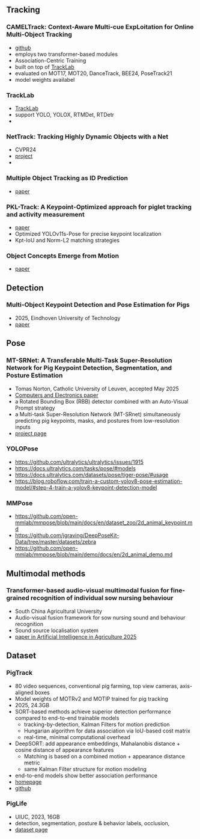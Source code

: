 
## Tracking
### CAMELTrack: Context-Aware Multi-cue ExpLoitation for Online Multi-Object Tracking
- [github](https://github.com/TrackingLaboratory/CAMELTrack?tab=readme-ov-file)
- employs two transformer-based modules
- Association-Centric Training
- built on top of [TrackLab](https://github.com/TrackingLaboratory/tracklab)
- evaluated on MOT17, MOT20, DanceTrack, BEE24, PoseTrack21
- model weights availabel

### TrackLab
- [TrackLab](https://github.com/TrackingLaboratory/tracklab)
- support YOLO, YOLOX, RTMDet, RTDetr
- 

### NetTrack: Tracking Highly Dynamic Objects with a Net
- CVPR24
- [project](https://george-zhuang.github.io/nettrack/)
- []()

### Multiple Object Tracking as ID Prediction
- [paper](https://arxiv.org/pdf/2403.16848)

### PKL-Track: A Keypoint-Optimized approach for piglet tracking and activity measurement
- [paper](https://www.sciencedirect.com/science/article/abs/pii/S0168169925006842#f0010)
- Optimized YOLOv11s-Pose for precise keypoint localization
- Kpt-IoU and Norm-L2 matching strategies

### Object Concepts Emerge from Motion
- [paper](https://arxiv.org/pdf/2505.21635)

## Detection
### Multi-Object Keypoint Detection and Pose Estimation for Pigs
- 2025, Eindhoven University of Technology
- [paper](https://www.scitepress.org/Papers/2025/131701/131701.pdf)

## Pose
### MT-SRNet: A Transferable Multi-Task Super-Resolution Network for Pig Keypoint Detection, Segmentation, and Posture Estimation
- Tomas Norton, Catholic University of Leuven, accepted May 2025
- [Computers and Electronics paper](https://www.sciencedirect.com/science/article/abs/pii/S0168169925006398?via%3Dihub)
- a Rotated Bounding Box (RBB) detector combined with an Auto-Visual Prompt strategy
- a Multi-task Super-Resolution Network (MT-SRnet) simultaneously predicting pig keypoints, masks, and postures from low-resolution inputs
- [project page](https://gitlab.kuleuven.be/m3-biores/public/m3pig)

### YOLOPose
- https://github.com/ultralytics/ultralytics/issues/1915
- https://docs.ultralytics.com/tasks/pose/#models
- https://docs.ultralytics.com/datasets/pose/tiger-pose/#usage
- https://blog.roboflow.com/train-a-custom-yolov8-pose-estimation-model/#step-4-train-a-yolov8-keypoint-detection-model


### MMPose
- https://github.com/open-mmlab/mmpose/blob/main/docs/en/dataset_zoo/2d_animal_keypoint.md
- https://github.com/jgraving/DeepPoseKit-Data/tree/master/datasets/zebra
- https://github.com/open-mmlab/mmpose/blob/main/demo/docs/en/2d_animal_demo.md

## Multimodal methods
### Transformer-based audio-visual multimodal fusion for fine-grained recognition of individual sow nursing behaviour
- South China Agricultural University
- Audio-visual fusion framework for sow nursing sound and behaviour recognition
- Sound source localisation system
- [paper in Artificial Intelligence in Agriculture 2025](https://www.sciencedirect.com/science/article/pii/S2589721725000376)

## Dataset
### PigTrack
- 80 video sequences, conventional pig farming, top view cameras, axis-aligned boxes
- Model weights of MOTRv2 and MOTIP trained for pig tracking
- 2025, 24.3GB
- SORT-based methods achieve superior detection performance compared to end-to-end trainable models
  - tracking-by-detection, Kalman Filters for motion prediction
  - Hungarian algorithm for data association via IoU-based cost matrix
  - real-time, minimal computational overhead
- DeepSORT: add appearance embeddings, Mahalanobis distance + cosine distance of appearance features
  - Matching is based on a combined motion + appearance distance metric
  - same Kalman Filter structure for motion modeling
- end-to-end models show better association performance
- [homepage](https://data.goettingen-research-online.de/dataset.xhtml?persistentId=doi:10.25625/P7VQTP)
- [github](https://github.com/jonaden94/PigBench)

### PigLife
- UIUC, 2023, 16GB
- detection, segmentation, posture & behavior labels, occlusion,
- [dataset page](https://data.aifarms.org/view/piglife)
